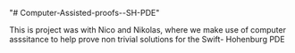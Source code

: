 "# Computer-Assisted-proofs--SH-PDE" 

This is project was with Nico and Nikolas, where we make use of computer asssitance to help prove non trivial solutions for the Swift- Hohenburg PDE

